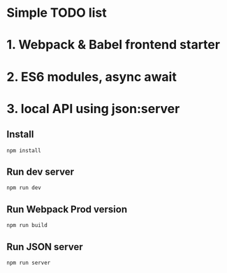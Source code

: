 # Simple TODO list

# 1. Webpack & Babel frontend starter

# 2. ES6 modules, async await

# 3. local API using json:server

## Install

```
npm install
```

## Run dev server

```
npm run dev
```

## Run Webpack Prod version

```
npm run build
```

## Run JSON server

```
npm run server
```

